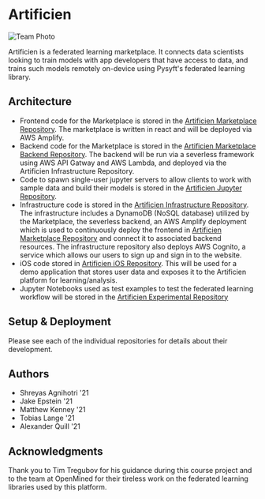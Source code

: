 # Artificien

![Team Photo](https://i.ibb.co/8XQYpjZ/artificien-logo.png)

Artificien is a federated learning marketplace. It connects data scientists looking to train models with app developers that have access to data, and trains such models remotely on-device using Pysyft's federated learning library.

## Architecture

- Frontend code for the Marketplace is stored in the [Artificien Marketplace Repository](https://github.com/dartmouth-cs98/artificien_marketplace). The marketplace is written in react and will be deployed via AWS Amplify.
- Backend code for the Marketplace is stored in the [Artificien Marketplace Backend Repository](https://github.com/dartmouth-cs98/artificien_marketplace_backend). The backend will be run via a severless framework using AWS API Gatway and AWS Lambda, and deployed via the Artificien Infrastructure Repository.
- Code to spawn single-user jupyter servers to allow clients to work with sample data and build their models is stored in the [Artificien Jupyter Repository](https://github.com/dartmouth-cs98/artificien_jupyter). 
- Infrastructure code is stored in the [Artificien Infrastructure Repository](https://github.com/dartmouth-cs98/artificien_infrastructure). The infrastructure includes a DynamoDB (NoSQL database) utilized by the Marketplace, the severless backend, an AWS Amplify deployment which is used to continuously deploy the frontend in [Artificien Marketplace Repository](https://github.com/dartmouth-cs98/artificien_marketplace) and connect it to associated backend resources. The infrastructure repository also deploys AWS Cognito, a service which allows our users to sign up and sign in to the website.
- iOS code stored in [Artificien iOS Repository](https://github.com/dartmouth-cs98/artificien_ios). This will be used for a demo application that stores user data and exposes it to the Artificien platform for learning/analysis.
- Jupyter Notebooks used as test examples to test the federated learning workflow will be stored in the [Artificien Experimental Repository](https://github.com/dartmouth-cs98/artificien_experimental)

## Setup & Deployment

Please see each of the individual repositories for details about their development.

## Authors

* Shreyas Agnihotri '21
* Jake Epstein '21
* Matthew Kenney '21
* Tobias Lange '21
* Alexander Quill '21

## Acknowledgments

Thank you to Tim Tregubov for his guidance during this course project and to the team at OpenMined for their tireless work on the federated learning libraries used by this platform.
